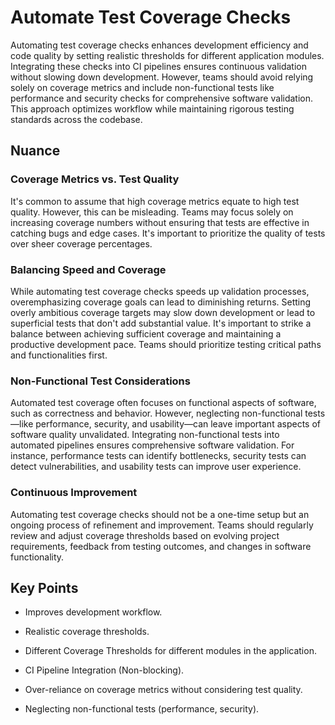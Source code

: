 # Automate Test Coverage Checks

Automating test coverage checks enhances development efficiency and code quality by setting realistic thresholds for different application modules.
Integrating these checks into CI pipelines ensures continuous validation without slowing down development.
However, teams should avoid relying solely on coverage metrics and include non-functional tests like performance and security checks for comprehensive software validation.
This approach optimizes workflow while maintaining rigorous testing standards across the codebase.

## Nuance

### Coverage Metrics vs. Test Quality

It's common to assume that high coverage metrics equate to high test quality.
However, this can be misleading.
Teams may focus solely on increasing coverage numbers without ensuring that tests are effective in catching bugs and edge cases.
It's important to prioritize the quality of tests over sheer coverage percentages.

### Balancing Speed and Coverage

While automating test coverage checks speeds up validation processes, overemphasizing coverage goals can lead to diminishing returns.
Setting overly ambitious coverage targets may slow down development or lead to superficial tests that don't add substantial value.
It's important to strike a balance between achieving sufficient coverage and maintaining a productive development pace.
Teams should prioritize testing critical paths and functionalities first.

### Non-Functional Test Considerations

Automated test coverage often focuses on functional aspects of software, such as correctness and behavior.
However, neglecting non-functional tests—like performance, security, and usability—can leave important aspects of software quality unvalidated.
Integrating non-functional tests into automated pipelines ensures comprehensive software validation.
For instance, performance tests can identify bottlenecks, security tests can detect vulnerabilities, and usability tests can improve user experience.

### Continuous Improvement

Automating test coverage checks should not be a one-time setup but an ongoing process of refinement and improvement.
Teams should regularly review and adjust coverage thresholds based on evolving project requirements, feedback from testing outcomes, and changes in software functionality.

## Key Points

* Improves development workflow.

* Realistic coverage thresholds.

* Different Coverage Thresholds for different modules in the application.

* CI Pipeline Integration (Non-blocking).

* Over-reliance on coverage metrics without considering test quality.

* Neglecting non-functional tests (performance, security).